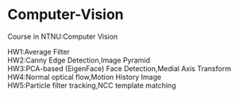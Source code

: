 # Computer-Vision

Course in NTNU:Computer Vision

HW1:Average Filter
<br>
HW2:Canny Edge Detection,Image Pyramid
<br>
HW3:PCA-based (EigenFace) Face Detection,Medial Axis Transform
<br>
HW4:Normal optical flow,Motion History Image
<br>
HW5:Particle filter tracking,NCC template matching
